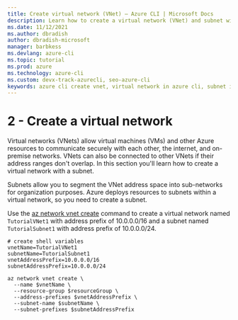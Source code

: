 ```yaml
---
title: Create virtual network (VNet) – Azure CLI | Microsoft Docs
description: Learn how to create a virtual network (VNet) and subnet with the Azure CLI .
ms.date: 11/12/2021
ms.author: dbradish
author: dbradish-microsoft
manager: barbkess
ms.devlang: azure-cli
ms.topic: tutorial
ms.prod: azure
ms.technology: azure-cli
ms.custom: devx-track-azurecli, seo-azure-cli
keywords: azure cli create vnet, virtual network in azure cli, subnet in virtual network
---
```


# 2 - Create a virtual network

Virtual networks (VNets) allow virtual machines (VMs) and other Azure resources to communicate securely with each other, the internet, and on-premise networks. VNets can also be connected to other VNets if their address ranges don't overlap. In this section you'll learn how to create a virtual network with a subnet.

Subnets allow you to segment the VNet address space into sub-networks for organization purposes. Azure deploys resources to subnets within a virtual network, so you need to create a subnet.

Use the [az network vnet create](/cli/azure/network/vnet#az_network_vnet_create) command to create a virtual network named `TutorialVNet1` with address prefix of 10.0.0.0/16 and a subnet named `TutorialSubnet1` with address prefix of 10.0.0.0/24.

```azurecli-interactive
# create shell variables
vnetName=TutorialVNet1
subnetName=TutorialSubnet1
vnetAddressPrefix=10.0.0.0/16
subnetAddressPrefix=10.0.0.0/24

az network vnet create \
  --name $vnetName \
  --resource-group $resourceGroup \
  --address-prefixes $vnetAddressPrefix \
  --subnet-name $subnetName \
  --subnet-prefixes $subnetAddressPrefix
```
